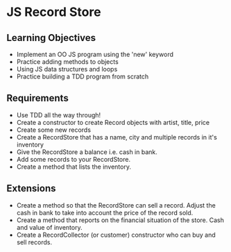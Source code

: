 # JS Record Store

## Learning Objectives

- Implement an OO JS program using the 'new' keyword
- Practice adding methods to objects
- Using JS data structures and loops
- Practice building a TDD program from scratch

## Requirements

- Use TDD all the way through!
- Create a constructor to create Record objects with artist, title, price
- Create some new records
- Create a RecordStore that has a name, city and multiple records in it's inventory
- Give the RecordStore a balance i.e. cash in bank.
- Add some records to your RecordStore.
- Create a method that lists the inventory.

## Extensions

- Create a method so that the RecordStore can sell a record. Adjust the cash in bank to take into account the price of the record sold.
- Create a method that reports on the financial situation of the store. Cash and value of inventory.
- Create a RecordCollector (or customer) constructor who can buy and sell records.